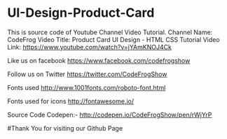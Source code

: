 # UI-Design-Product-Card

This is source code of Youtube Channel Video Tutorial.
Channel Name: CodeFrog
Video Title: Product Card UI Design - HTML CSS Tutorial
Video Link: https://www.youtube.com/watch?v=jYAmKNOJ4Ck

Like us on facebook
https://www.facebook.com/codefrogshow

Follow us on Twitter
https://twitter.com/CodeFrogShow

Fonts used
http://www.1001fonts.com/roboto-font.html

Fonts used for icons
http://fontawesome.io/

Source Code 
Codepen:- http://codepen.io/CodeFrogShow/pen/rWjYrP

#Thank You for visiting our Github Page
